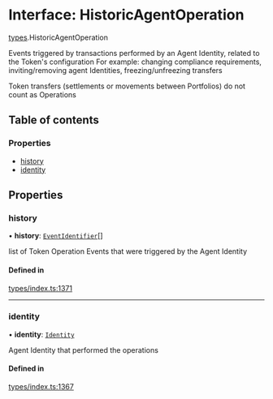 # Interface: HistoricAgentOperation

[types](../wiki/types).HistoricAgentOperation

Events triggered by transactions performed by an Agent Identity, related to the Token's configuration
  For example: changing compliance requirements, inviting/removing agent Identities, freezing/unfreezing transfers

Token transfers (settlements or movements between Portfolios) do not count as Operations

## Table of contents

### Properties

- [history](../wiki/types.HistoricAgentOperation#history)
- [identity](../wiki/types.HistoricAgentOperation#identity)

## Properties

### history

• **history**: [`EventIdentifier`](../wiki/types.EventIdentifier)[]

list of Token Operation Events that were triggered by the Agent Identity

#### Defined in

[types/index.ts:1371](https://github.com/PolymathNetwork/polymesh-sdk/blob/c6fe1be3/src/types/index.ts#L1371)

___

### identity

• **identity**: [`Identity`](../wiki/api.entities.Identity.Identity)

Agent Identity that performed the operations

#### Defined in

[types/index.ts:1367](https://github.com/PolymathNetwork/polymesh-sdk/blob/c6fe1be3/src/types/index.ts#L1367)
